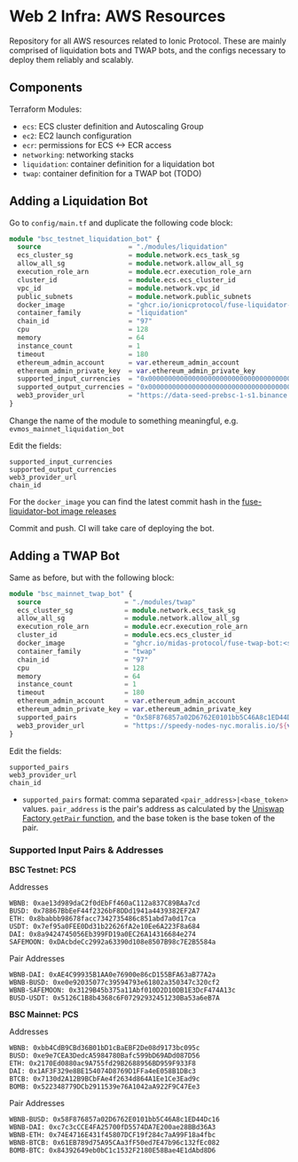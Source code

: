 # Web 2 Infra: AWS Resources

Repository for all AWS resources related to Ionic Protocol. These are mainly comprised of liquidation bots and TWAP bots,
and the configs necessary to deploy them reliably and scalably.

## Components

Terraform Modules:

- `ecs`: ECS cluster definition and Autoscaling Group
- `ec2`: EC2 launch configuration
- `ecr`: permissions for ECS <-> ECR access
- `networking`: networking stacks
- `liquidation`: container definition for a liquidation bot
- `twap`: container definition for a TWAP bot (TODO)

## Adding a Liquidation Bot

Go to `config/main.tf` and duplicate the following code block:

```terraform
module "bsc_testnet_liquidation_bot" {
  source                      = "./modules/liquidation"
  ecs_cluster_sg              = module.network.ecs_task_sg
  allow_all_sg                = module.network.allow_all_sg
  execution_role_arn          = module.ecr.execution_role_arn
  cluster_id                  = module.ecs.ecs_cluster_id
  vpc_id                      = module.network.vpc_id
  public_subnets              = module.network.public_subnets
  docker_image                = "ghcr.io/ionicprotocol/fuse-liquidator-bot:<sha:commit-hash>"
  container_family            = "liquidation"
  chain_id                    = "97"
  cpu                         = 128
  memory                      = 64
  instance_count              = 1
  timeout                     = 180
  ethereum_admin_account      = var.ethereum_admin_account
  ethereum_admin_private_key  = var.ethereum_admin_private_key
  supported_input_currencies  = "0x0000000000000000000000000000000000000000,0xEC5dCb5Dbf4B114C9d0F65BcCAb49EC54F6A0867"
  supported_output_currencies = "0x0000000000000000000000000000000000000000,0xEC5dCb5Dbf4B114C9d0F65BcCAb49EC54F6A0867"
  web3_provider_url           = "https://data-seed-prebsc-1-s1.binance.org:8545"
}
```

Change the name of the module to something meaningful, e.g. `evmos_mainnet_liquidation_bot`

Edit the fields:

```shell
supported_input_currencies
supported_output_currencies
web3_provider_url
chain_id
```

For the `docker_image` you can find the latest commit hash in
the [fuse-liquidator-bot image releases](https://github.com/Midas-Protocol/fuse-liquidator-bot/pkgs/container/fuse-liquidator-bot)

Commit and push. CI will take care of deploying the bot.

## Adding a TWAP Bot

Same as before, but with the following block:

```terraform
module "bsc_mainnet_twap_bot" {
  source                     = "./modules/twap"
  ecs_cluster_sg             = module.network.ecs_task_sg
  allow_all_sg               = module.network.allow_all_sg
  execution_role_arn         = module.ecr.execution_role_arn
  cluster_id                 = module.ecs.ecs_cluster_id
  docker_image               = "ghcr.io/midas-protocol/fuse-twap-bot:<sha:commit-hash>"
  container_family           = "twap"
  chain_id                   = "97"
  cpu                        = 128
  memory                     = 64
  instance_count             = 1
  timeout                    = 180
  ethereum_admin_account     = var.ethereum_admin_account
  ethereum_admin_private_key = var.ethereum_admin_private_key
  supported_pairs            = "0x58F876857a02D6762E0101bb5C46A8c1ED44Dc16|0xbb4CdB9CBd36B01bD1cBaEBF2De08d9173bc095c,0x74E4716E431f45807DCF19f284c7aA99F18a4fbc|0xbb4CdB9CBd36B01bD1cBaEBF2De08d9173bc095c,0x61EB789d75A95CAa3fF50ed7E47b96c132fEc082|0xbb4CdB9CBd36B01bD1cBaEBF2De08d9173bc095c"
  web3_provider_url          = "https://speedy-nodes-nyc.moralis.io/${var.moralis_api_key}/bsc/mainnet/archive"
}
```

Edit the fields:

```shell
supported_pairs
web3_provider_url
chain_id
```

- `supported_pairs` format: comma separated `<pair_address>|<base_token>` values.
  `pair_address` is the pair's address as calculated by the
  [Uniswap Factory `getPair` function](https://docs.uniswap.org/protocol/V2/reference/smart-contracts/factory#getpair),
  and the base token is the base token of the pair.

### Supported Input Pairs & Addresses

**BSC Testnet: PCS**

Addresses

```shell
WBNB: 0xae13d989daC2f0dEbFf460aC112a837C89BAa7cd
BUSD: 0x78867BbEeF44f2326bF8DDd1941a4439382EF2A7
ETH: 0x8babbb98678facc7342735486c851abd7a0d17ca
USDT: 0x7ef95a0FEE0Dd31b22626fA2e10Ee6A223F8a684
DAI: 0x8a9424745056Eb399FD19a0EC26A14316684e274
SAFEMOON: 0xDAcbdeCc2992a63390d108e8507B98c7E2B5584a
```

Pair Addresses

```shell
WBNB-DAI: 0xAE4C99935B1AA0e76900e86cD155BFA63aB77A2a
WBNB-BUSD: 0xe0e92035077c39594793e61802a350347c320cf2
WBNB-SAFEMOON: 0x3129B45b375a11Abf010D2D10DB1E3DcF474A13c
BUSD-USDT: 0x5126C1B8b4368c6F07292932451230Ba53a6eB7A
```

**BSC Mainnet: PCS**

Addresses

```shell
WBNB: 0xbb4CdB9CBd36B01bD1cBaEBF2De08d9173bc095c
BUSD: 0xe9e7CEA3DedcA5984780Bafc599bD69ADd087D56
ETH: 0x2170Ed0880ac9A755fd29B2688956BD959F933F8
DAI: 0x1AF3F329e8BE154074D8769D1FFa4eE058B1DBc3
BTCB: 0x7130d2A12B9BCbFAe4f2634d864A1Ee1Ce3Ead9c
BOMB: 0x522348779DCb2911539e76A1042aA922F9C47Ee3

```

Pair Addresses

```shell
WBNB-BUSD: 0x58F876857a02D6762E0101bb5C46A8c1ED44Dc16
WBNB-DAI: 0xc7c3cCCE4FA25700fD5574DA7E200ae28BBd36A3
WBNB-ETH: 0x74E4716E431f45807DCF19f284c7aA99F18a4fbc
WBNB-BTCB: 0x61EB789d75A95CAa3fF50ed7E47b96c132fEc082
BOMB-BTC: 0x84392649eb0bC1c1532F2180E58Bae4E1dAbd8D6
```
